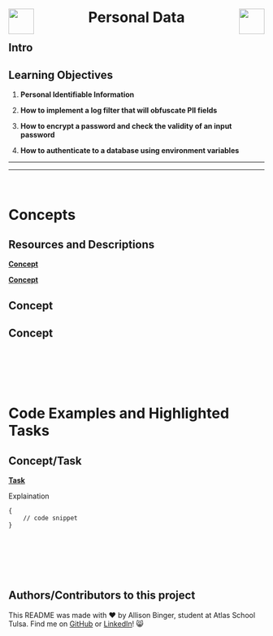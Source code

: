   <h1 align="center">
  <img src="https://cdn-icons-png.flaticon.com/512/1287/1287023.png" align="left" width="50">
   Personal Data
  <img src="https://cdn-icons-png.flaticon.com/512/1287/1287023.png" align="right" width="50"></h1>


## Intro

## Learning Objectives

1. **Personal Identifiable Information**

2. **How to implement a log filter that will obfuscate PII fields**

3. **How to encrypt a password and check the validity of an input password**

4. **How to authenticate to a database using environment variables**

---
---
&nbsp;
&nbsp;
&nbsp;

# Concepts

## Resources and Descriptions
[**Concept**](Link)

[**Concept**](Link)

## Concept 
## Concept

&nbsp;
---
&nbsp;

# Code Examples and Highlighted Tasks

## Concept/Task
[**Task**](file)

Explaination

```
{
    // code snippet
}
```

&nbsp;
---
&nbsp;

## Authors/Contributors to this project
This README was made with :heart: by Allison Binger, student at Atlas School Tulsa. Find me on [GitHub](https://github.com/allisonabinger) or [LinkedIn](https://linkedin.com/in/allisonbinger)! :smile_cat:
